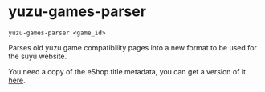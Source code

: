 # yuzu-games-parser

`yuzu-games-parser <game_id>`

Parses old yuzu game compatibility pages into a new format to be used for the suyu website.

You need a copy of the eShop title metadata, you can get a version of it [here](https://raw.githubusercontent.com/blawar/titledb/master/US.en.json).